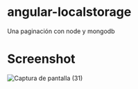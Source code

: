 # angular-localstorage
Una paginación con node y mongodb

# Screenshot
![Captura de pantalla (31)](https://user-images.githubusercontent.com/54685136/81816998-126ba200-94fa-11ea-86d6-e8cb9cbea294.png)
